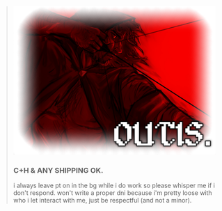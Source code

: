 > ![Untitled design(12)](outilycus.png)
> ### C+H & ANY SHIPPING OK.
> i always leave pt on in the bg while i do work so please whisper me if i don't respond. won't write a proper dni because i'm pretty loose with who i let interact with me, just be respectful (and not a minor).

<!--
**s3to7/s3to7** is a ✨ _special_ ✨ repository because its `README.md` (this file) appears on your GitHub profile.

Here are some ideas to get you started:

- 🔭 I’m currently working on ...
- 🌱 I’m currently learning ...
- 👯 I’m looking to collaborate on ...
- 🤔 I’m looking for help with ...
- 💬 Ask me about ...
- 📫 How to reach me: ...
- 😄 Pronouns: ...
- ⚡ Fun fact: ...
-->
